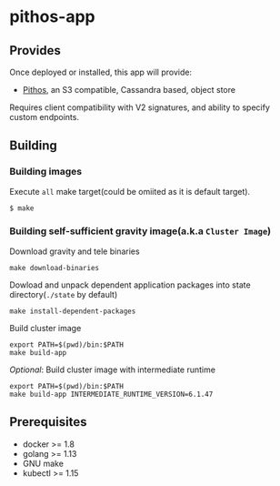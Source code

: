 # pithos-app

## Provides

Once deployed or installed, this app will provide:

 * [Pithos](https://github.com/exoscale/pithos), an S3 compatible, Cassandra based, object store

Requires client compatibility with V2 signatures, and ability to specify custom endpoints.

## Building
### Building images
Execute `all` make target(could be omiited as it is default target).
```sh
$ make
```

### Building self-sufficient gravity image(a.k.a `Cluster Image`)
Download gravity and tele binaries
```
make download-binaries
```

Dowload and unpack dependent application packages into state directory(`./state` by default)
```
make install-dependent-packages
```

Build cluster image
```
export PATH=$(pwd)/bin:$PATH
make build-app
```

*Optional*: Build cluster image with intermediate runtime
```
export PATH=$(pwd)/bin:$PATH
make build-app INTERMEDIATE_RUNTIME_VERSION=6.1.47
```

## Prerequisites

* docker >=  1.8
* golang >= 1.13
* GNU make
* kubectl >= 1.15

